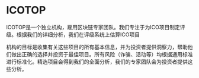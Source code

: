 # 

# ICOTOP

ICOTOP是一个独立机构，雇用区块链专家团队。我们专注于为ICO项目制定评级。根据我们的详细分析，我们在评级系统上估算ICO项目

机构的目标是收集有关这些项目的所有基本信息，并为投资者提供洞察力，帮助他们做出正确的选择并投资于最佳项目。所有风险（诈骗、活动等）均根据通用标准进行标准化。精选项目会得到我们的全面分析，我们的专家团队会为投资者提供这些分析。

